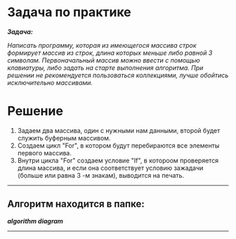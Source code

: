 # Задача по практике


___Задача:___

_Написать программу, которая из имеющегося массива строк формирует массив из строк, длина которых меньше либо равной 3 символам. Первоначальный массив можно ввести с помощью клавиатуры, либо задать на старте выполнения алгоритма. При решении не рекомендуется пользоваться коллекциями, лучше обойтись исключительно массивами._



# Решение 

1. Задаем два массива, один с нужными нам данными, второй будет служить буферным массивом.
2. Создаем цикл "For", в котором будут перебираются все элементы первого массива.
3. Внутри цикла "For" создаем условие "If", в котороом проверяется длина массива, и если она соответствует условию зажадачи (больше или равна 3 -м знакам), выводится на печать.

****

## Алгоритм находится в папке: 
___algorithm diagram___
***